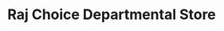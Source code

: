 ---
title: "Raj Choice Departmental Store"
url: /hydrabd/raj-choice-departmental-store/
shop: Supermarkt
---